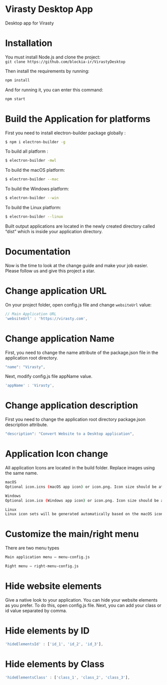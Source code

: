 # Virasty Desktop App
Desktop app for Virasty

# Installation
You must install Node.js and clone the project:  
`git clone https://github.com/blockia-ir/VirastyDesktop`

Then install the requirements by running:
```bash
npm install
```
And for running it, you can enter this command:
 ```bash
npm start
```

# Build the Application for platforms
First you need to install electron-builder package globally :
```bash
$ npm i electron-builder -g
```
To build all platform :
```bash
$ electron-builder -mwl
```
To build the macOS platform:
```bash
$ electron-builder --mac
```
To build the Windows platform:
```bash
$ electron-builder --win
```
To build the Linux platform:
```bash
$ electron-builder --linux
```

Built output applications are located in the newly created directory called “dist” which is inside your application directory.

# Documentation
Now is the time to look at the change guide and make your job easier. Please follow us and give this project a star.

# Change application URL
On your project folder, open config.js file and change `websiteUrl` value:
```javascript
// Main Application URL
'websiteUrl' : 'https://virasty.com',
```

# Change application Name
First, you need to change the name attribute of the package.json file in the application root directory.
```javascript
"name": "Virasty",
```
Next, modify config.js file appName value.
```javascript
'appName' : 'Virasty',
```

# Change application description
First you need to change the application root directory package.json description attribute.
```javascript
"description": "Convert Website to a Desktop application",
```

# Application Icon change
All application Icons are located in the build folder. Replace images using the same name.
```bash
macOS
Optional icon.icns (macOS app icon) or icon.png. Icon size should be at least 512x512.
```
```bash
Windows
Optional icon.ico (Windows app icon) or icon.png. Icon size should be at least 256x256.
```
```bash
Linux
Linux icon sets will be generated automatically based on the macOS icons file or common icon.png.
```

# Customize the main/right menu
There are two menu types
```bash
Main application menu – menu-config.js
```
```bash
Right menu – right-menu-config.js
```


# Hide website elements
Give a native look to your application. You can hide your website elements as you prefer. To do this, open config.js file.
Next, you can add your class or id value separated by comma.

# Hide elements by ID
```javascript
'hideElementsId' : ['id_1', 'id_2', 'id_3'],
```

# Hide elements by Class
```javascript
'hideElementsClass' : ['class_1', 'class_2', 'class_3'],
```
